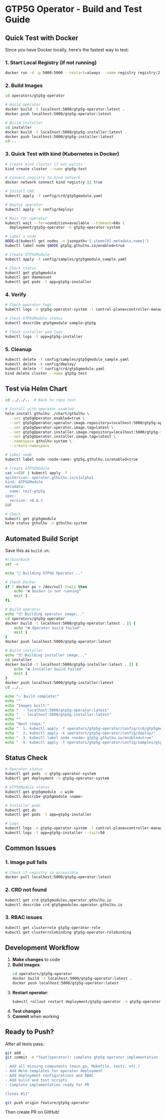 # GTP5G Operator - Build and Test Guide

## Quick Test with Docker

Since you have Docker locally, here's the fastest way to test:

### 1. Start Local Registry (if not running)

```bash
docker run -d -p 5000:5000 --restart=always --name registry registry:2
```

### 2. Build Images

```bash
cd operators/gtp5g-operator

# Build operator
docker build -t localhost:5000/gtp5g-operator:latest .
docker push localhost:5000/gtp5g-operator:latest

# Build installer
cd installer
docker build -t localhost:5000/gtp5g-installer:latest .
docker push localhost:5000/gtp5g-installer:latest
cd ..
```

### 3. Quick Test with kind (Kubernetes in Docker)

```bash
# Create kind cluster if not exists
kind create cluster --name gtp5g-test

# Connect registry to kind network
docker network connect kind registry || true

# Install CRD
kubectl apply -f config/crd/gtp5gmodule.yaml

# Deploy operator
kubectl apply -k config/deploy/

# Wait for operator
kubectl wait --for=condition=available --timeout=60s \
  deployment/gtp5g-operator -n gtp5g-operator-system

# Label a node
NODE=$(kubectl get nodes -o jsonpath='{.items[0].metadata.name}')
kubectl label node $NODE gtp5g.gthulhu.io/enabled=true

# Create GTP5GModule
kubectl apply -f config/samples/gtp5gmodule_sample.yaml

# Check status
kubectl get gtp5gmodule
kubectl get daemonset
kubectl get pods -l app=gtp5g-installer
```

### 4. Verify

```bash
# Check operator logs
kubectl logs -n gtp5g-operator-system -l control-plane=controller-manager

# Check GTP5GModule status
kubectl describe gtp5gmodule sample-gtp5g

# Check installer pod logs
kubectl logs -l app=gtp5g-installer
```

### 5. Cleanup

```bash
kubectl delete -f config/samples/gtp5gmodule_sample.yaml
kubectl delete -k config/deploy/
kubectl delete -f config/crd/gtp5gmodule.yaml
kind delete cluster --name gtp5g-test
```

## Test via Helm Chart

```bash
cd ../../..  # Back to repo root

# Install with operator enabled
helm install gthulhu ./chart/gthulhu \
  --set gtp5gOperator.enabled=true \
  --set gtp5gOperator.operator.image.repository=localhost:5000/gtp5g-operator \
  --set gtp5gOperator.operator.image.tag=latest \
  --set gtp5gOperator.installer.image.repository=localhost:5000/gtp5g-installer \
  --set gtp5gOperator.installer.image.tag=latest \
  --namespace gthulhu-system \
  --create-namespace

# Label node
kubectl label node <node-name> gtp5g.gthulhu.io/enabled=true

# Create GTP5GModule
cat <<EOF | kubectl apply -f -
apiVersion: operator.gthulhu.io/v1alpha1
kind: GTP5GModule
metadata:
  name: test-gtp5g
spec:
  version: v0.8.3
EOF

# Check
kubectl get gtp5gmodule
helm status gthulhu -n gthulhu-system
```

## Automated Build Script

Save this as `build.sh`:

```bash
#!/bin/bash
set -e

echo "🚀 Building GTP5G Operator..."

# Check Docker
if ! docker ps > /dev/null 2>&1; then
    echo "❌ Docker is not running"
    exit 1
fi

# Build operator
echo "📦 Building operator image..."
cd operators/gtp5g-operator
docker build -t localhost:5000/gtp5g-operator:latest . || {
    echo "❌ Operator build failed"
    exit 1
}
docker push localhost:5000/gtp5g-operator:latest

# Build installer
echo "📦 Building installer image..."
cd installer
docker build -t localhost:5000/gtp5g-installer:latest . || {
    echo "❌ Installer build failed"
    exit 1
}
docker push localhost:5000/gtp5g-installer:latest
cd ../..

echo "✅ Build complete!"
echo ""
echo "Images built:"
echo "  - localhost:5000/gtp5g-operator:latest"
echo "  - localhost:5000/gtp5g-installer:latest"
echo ""
echo "Next steps:"
echo "  1. kubectl apply -f operators/gtp5g-operator/config/crd/gtp5gmodule.yaml"
echo "  2. kubectl apply -k operators/gtp5g-operator/config/deploy/"
echo "  3. kubectl label node <node> gtp5g.gthulhu.io/enabled=true"
echo "  4. kubectl apply -f operators/gtp5g-operator/config/samples/gtp5gmodule_sample.yaml"
```

## Status Check

```bash
# Operator status
kubectl get pods -n gtp5g-operator-system
kubectl get deployment -n gtp5g-operator-system

# GTP5GModule status
kubectl get gtp5gmodule -o wide
kubectl describe gtp5gmodule <name>

# Installer pods
kubectl get ds
kubectl get pods -l app=gtp5g-installer

# Logs
kubectl logs -n gtp5g-operator-system -l control-plane=controller-manager --tail=50
kubectl logs -l app=gtp5g-installer --tail=50
```

## Common Issues

### 1. Image pull fails
```bash
# Check if registry is accessible
docker pull localhost:5000/gtp5g-operator:latest
```

### 2. CRD not found
```bash
kubectl get crd gtp5gmodules.operator.gthulhu.io
kubectl describe crd gtp5gmodules.operator.gthulhu.io
```

### 3. RBAC issues
```bash
kubectl get clusterrole gtp5g-operator-role
kubectl get clusterrolebinding gtp5g-operator-rolebinding
```

## Development Workflow

1. **Make changes** to code
2. **Build images**:
   ```bash
   cd operators/gtp5g-operator
   docker build -t localhost:5000/gtp5g-operator:latest .
   docker push localhost:5000/gtp5g-operator:latest
   ```
3. **Restart operator**:
   ```bash
   kubectl rollout restart deployment/gtp5g-operator -n gtp5g-operator-system
   ```
4. **Test changes**
5. **Commit** when working

## Ready to Push?

After all tests pass:

```bash
git add .
git commit -m "feat(operator): complete gtp5g operator implementation

- Add all missing components (main.go, Makefile, tests, etc.)
- Add Helm templates for operator deployment
- Add deployment configurations and RBAC
- Add build and test scripts
- Complete implementation ready for PR

Closes #11"

git push origin feature/gtp5g-operator
```

Then create PR on GitHub!
